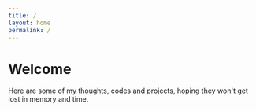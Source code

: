 ```yaml
---
title: /
layout: home
permalink: /
---
```


# Welcome

Here are some of my thoughts, codes and projects, hoping they won't get lost in memory and time.